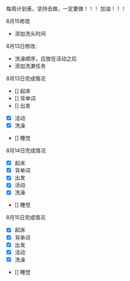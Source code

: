 每周计划表，坚持去做，一定要做！！！
加油！！！

8月15修改
- 添加洗头时间

8月13日修改:
- 洗澡顺序，应放在活动之后
- 添加洗漱任务


8月13日完成情况

- [] 起床
- [] 背单词
- [] 出发
- [x] 活动
- [x] 洗澡
- [] 睡觉

8月14日完成情况
- [x] 起床
- [x] 背单词
- [x] 出发
- [x] 活动
- [x] 洗澡
- [] 睡觉

8月15日完成情况
- [x] 起床
- [x] 背单词
- [x] 出发
- [X] 活动
- [X] 洗澡
- [] 睡觉




